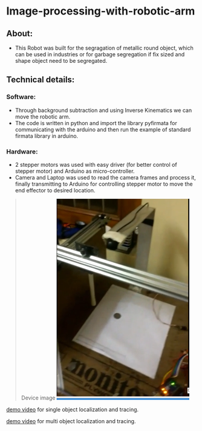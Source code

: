 # Image-processing-with-robotic-arm
## About:
* This Robot was built for the segragation of metallic round object, which can be used in industries or for garbage segregation if fix sized and shape object need to be segregated.
## Technical details:
### Software:
*  Through background subtraction and using Inverse Kinematics we can move the robotic arm.
* The code is written in python and import the library pyfirmata for communicating with the arduino and then run the example of standard firmata library in arduino.
### Hardware:
* 2 stepper motors was used with easy driver (for better control of stepper motor) and Arduino as micro-controller.
* Camera and Laptop was used to read the camera frames and process it, finally transmitting to Arduino for controlling stepper motor to move the end effector to desired location.


>Device image 
![](images/industrial-robot.png)

[demo video](https://drive.google.com/file/d/1eLh3OXNollj0qVDoGT9Q1KkzQ-V80hNA/view?usp=sharing) for single object localization and tracing.

[demo video](https://drive.google.com/file/d/1hKvEndr-Cx-MMgwWZ3WBfSbs_qFxjQ0z/view?usp=sharing) for multi object localization and tracing.

